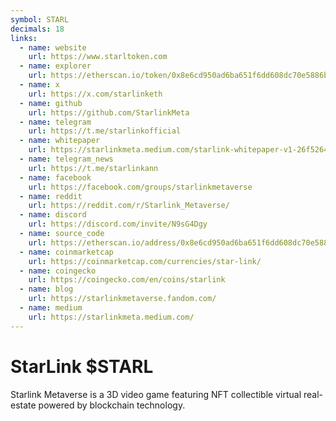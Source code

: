 ```yaml
---
symbol: STARL
decimals: 18
links:
  - name: website
    url: https://www.starltoken.com
  - name: explorer
    url: https://etherscan.io/token/0x8e6cd950ad6ba651f6dd608dc70e5886b1aa6b24
  - name: x
    url: https://x.com/starlinketh
  - name: github
    url: https://github.com/StarlinkMeta
  - name: telegram
    url: https://t.me/starlinkofficial
  - name: whitepaper
    url: https://starlinkmeta.medium.com/starlink-whitepaper-v1-26f5264b65f9
  - name: telegram_news
    url: https://t.me/starlinkann
  - name: facebook
    url: https://facebook.com/groups/starlinkmetaverse
  - name: reddit
    url: https://reddit.com/r/Starlink_Metaverse/
  - name: discord
    url: https://discord.com/invite/N9sG4Dgy
  - name: source_code
    url: https://etherscan.io/address/0x8e6cd950ad6ba651f6dd608dc70e5886b1aa6b24#events
  - name: coinmarketcap
    url: https://coinmarketcap.com/currencies/star-link/
  - name: coingecko
    url: https://coingecko.com/en/coins/starlink
  - name: blog
    url: https://starlinkmetaverse.fandom.com/
  - name: medium
    url: https://starlinkmeta.medium.com/
---
```


# StarLink $STARL

Starlink Metaverse is a 3D video game featuring NFT collectible virtual real-estate powered by blockchain technology.
